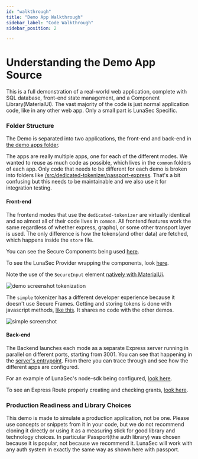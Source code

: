 ```yaml
---
id: "walkthrough"
title: "Demo App Walkthrough"
sidebar_label: "Code Walkthrough"
sidebar_position: 2

---
```

# Understanding the Demo App Source
This is a full demonstration of a real-world web application, complete with SQL database, front-end state management, and a Component Library(MaterialUI).
The vast majority of the code
is just normal application code, like in any other web app.  Only a small part is LunaSec Specific.

### Folder Structure
The Demo is separated into two applications, the front-end and back-end in [the demo apps folder](https://github.com/lunasec-io/lunasec-monorepo/tree/master/js/demo-apps/packages).

The apps are really multiple apps, one for each of the different modes. We wanted to reuse as much code as possible, which lives in the `common`
folders of each app.  Only code that needs to be different for each demo is broken into folders like [/src/dedicated-tokenizer/passport-express](https://github.com/lunasec-io/lunasec-monorepo/tree/demo-app-refactor/js/demo-apps/packages/demo-back-end/src/dedicated-tokenizer/passport-express).
That's a bit confusing but this needs to be maintainable and we also use it for integration testing.

#### Front-end
The frontend modes that use the `dedicated-tokenizer` are virtually identical and so almost all of their code lives in `common`.
All frontend features work the same regardless of whether express, graphql, or some other transport layer is used.  The only difference
is how the tokens(and other data) are fetched, which happens inside the `store` file.

You can see the Secure Components being used [here](https://github.com/lunasec-io/lunasec-monorepo/tree/demo-app-refactor/js/demo-apps/packages/react-front-end/src/common/components/secure-components).

To see the LunaSec Provider wrapping the components, look [here](https://github.com/lunasec-io/lunasec-monorepo/blob/de384d69d4c78e6b39505561c6c25b6a34a34e23/js/demo-apps/packages/react-front-end/src/common/App.tsx#L37).

Note the use of the `SecureInput` element [natively with MaterialUi](https://github.com/lunasec-io/lunasec-monorepo/blob/de384d69d4c78e6b39505561c6c25b6a34a34e23/js/demo-apps/packages/react-front-end/src/common/components/secure-components/SecureInputDemo.tsx#L118).

![demo screenshot tokenization](/img/demo-app-tokenization.png)


The `simple` tokenizer has a different developer experience because it doesn't use Secure Frames.
Getting and storing tokens is done with javascript methods, [like this](https://github.com/lunasec-io/lunasec-monorepo/blob/de384d69d4c78e6b39505561c6c25b6a34a34e23/js/demo-apps/packages/react-front-end/src/simple-tokenizer/components/secure-components/TokenizeDemo.tsx#L23).
It shares no code with the other demos.

![simple screenshot](/img/demo-app-simple.png)

#### Back-end

The Backend launches each mode as a separate Express server running in parallel on different ports, starting from 3001.
You can see that happening in the [server's entrypoint](https://github.com/lunasec-io/lunasec-monorepo/blob/demo-app-refactor/js/demo-apps/packages/demo-back-end/src/main.ts).
From there you can trace through and see how the different apps are configured.

For an example of LunaSec's node-sdk being configured, [look here](https://github.com/lunasec-io/lunasec-monorepo/blob/de384d69d4c78e6b39505561c6c25b6a34a34e23/js/demo-apps/packages/demo-back-end/src/dedicated-tokenizer/passport-express/config/configure-lunasec.ts).

To see an Express Route properly creating and checking grants, [look here](https://github.com/lunasec-io/lunasec-monorepo/blob/de384d69d4c78e6b39505561c6c25b6a34a34e23/js/demo-apps/packages/demo-back-end/src/dedicated-tokenizer/passport-express/routes/user-router.ts#L17).

### Production Readiness and Library Choices
This demo is made to simulate a production application, not be one.  Please use concepts or snippets from it in your code, but we do not 
recommend cloning it directly or using it as a measuring stick for good library and technology choices.  In particular Passport(the auth library)
was chosen because it is popular, not because we recommend it.  LunaSec will work with any auth system in exactly the same way as shown here with passport. 